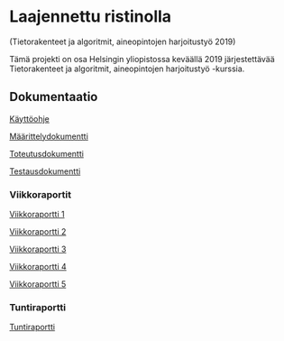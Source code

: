 # Laajennettu ristinolla 
(Tietorakenteet ja algoritmit, aineopintojen harjoitustyö 2019)

Tämä projekti on osa Helsingin yliopistossa keväällä 2019 järjestettävää Tietorakenteet ja algoritmit, aineopintojen harjoitustyö -kurssia.

## Dokumentaatio

[Käyttöohje](https://github.com/heidihas/tira-harjoitustyo/blob/master/Dokumentaatio/K%C3%A4ytt%C3%B6ohje.md)

[Määrittelydokumentti](https://github.com/heidihas/tira-harjoitustyo/blob/master/Dokumentaatio/M%C3%A4%C3%A4rittelydokumentti.md)

[Toteutusdokumentti](https://github.com/heidihas/tira-harjoitustyo/blob/master/Dokumentaatio/Toteutusdokumentti.md)

[Testausdokumentti](https://github.com/heidihas/tira-harjoitustyo/blob/master/Dokumentaatio/Testausdokumentti.md)

### Viikkoraportit
[Viikkoraportti 1](https://github.com/heidihas/tira-harjoitustyo/blob/master/Dokumentaatio/Viikkoraportti1.md)

[Viikkoraportti 2](https://github.com/heidihas/tira-harjoitustyo/blob/master/Dokumentaatio/Viikkoraportti2.md)

[Viikkoraportti 3](https://github.com/heidihas/tira-harjoitustyo/blob/master/Dokumentaatio/Viikkoraportti3.md)

[Viikkoraportti 4](https://github.com/heidihas/tira-harjoitustyo/blob/master/Dokumentaatio/Viikkoraportti4.md)

[Viikkoraportti 5](https://github.com/heidihas/tira-harjoitustyo/blob/master/Dokumentaatio/Viikkoraportti5.md)

### Tuntiraportti
[Tuntiraportti](https://github.com/heidihas/tira-harjoitustyo/blob/master/Dokumentaatio/Tuntiraportti.md)

